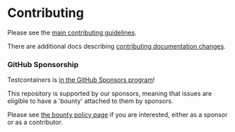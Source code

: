# Contributing

Please see the [main contributing guidelines](./docs/contributing.md).

There are additional docs describing [contributing documentation changes](./docs/contributing_docs.md).

### GitHub Sponsorship

Testcontainers is [in the GitHub Sponsors program](https://github.com/sponsors/testcontainers)!

This repository is supported by our sponsors, meaning that issues are eligible to have a 'bounty' attached to them by sponsors.

Please see [the bounty policy page](https://golang.testcontainers.org/bounty) if you are interested, either as a sponsor or as a contributor.
